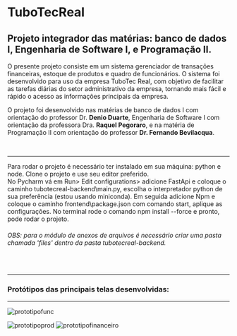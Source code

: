 # TuboTecReal
<h2>Projeto integrador das matérias: banco de dados I, Engenharia de Software I, e Programação II.</h2>


<p>O presente projeto consiste em um sistema gerenciador de transações financeiras, estoque de produtos e quadro de funcionários. O sistema foi desenvolvido para uso da empresa TuboTec Real, com objetivo de facilitar as tarefas diárias do setor administrativo da empresa, tornando mais fácil e rápido o acesso as informações principais da empresa.</p>

<p>O projeto foi desenvolvido nas matérias de banco de dados I com orientação do professor Dr. <strong>Denio Duarte</strong>, Engenharia de Software I com orientação da professora Dra. <strong>Raquel Pegoraro</strong>, e na matéria de Programação II com orientação do professor <strong>Dr. Fernando Bevilacqua</strong>.</p><br>
<hr>
<p>Para rodar o projeto é necessário ter instalado em sua máquina: python e node. Clone o projeto e use seu editor preferido. <br>
No Pycharm vá em Run> Edit configurations> adicione FastApi e coloque o caminho tubotecreal-backend\main.py, escolha o interpretador python de sua preferência (estou usando miniconda). Em seguida adicione Npm e coloque o caminho frontend\package.json com comando start, aplique as configurações. No terminal rode o comando npm install --force e pronto, pode rodar o projeto.</p>
<h6>OBS: para o módulo de anexos de arquivos é necessário criar uma pasta chamada 'files' dentro da pasta tubotecreal-backend.</h6>

<br><hr>
<h3>Protótipos das principais telas desenvolvidas:</h3>
<hr>

![prototipofunc](https://user-images.githubusercontent.com/79176834/187051451-93a6e9cf-9145-43e6-8300-05ecf2a7aeab.png)

![prototipoprod](https://user-images.githubusercontent.com/79176834/187051529-28e24f2d-6d2e-4462-8fa2-2283991a6b4f.png)
![prototipofinanceiro](https://user-images.githubusercontent.com/79176834/187051525-18d82fd5-61e6-4196-a03a-4a4d4929a91a.png)


